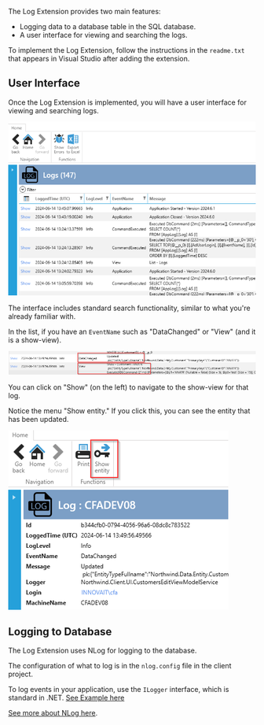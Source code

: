 The Log Extension provides two main features:

- Logging data to a database table in the SQL database.
- A user interface for viewing and searching the logs.

To implement the Log Extension, follow the instructions in the `readme.txt` that appears in Visual Studio after adding the extension.

## User Interface

Once the Log Extension is implemented, you will have a user interface for viewing and searching logs.

![alt text](media/index-2.png)

The interface includes standard search functionality, similar to what you're already familiar with.

In the list, if you have an `EventName` such as "DataChanged" or "View" (and it is a show-view).

![alt text](media/index.png)

You can click on "Show" (on the left) to navigate to the show-view for that log. 

Notice the menu "Show entity." If you click this, you can see the entity that has been updated.

![alt text](media/index-1.png)

## Logging to Database

The Log Extension uses NLog for logging to the database.

The configuration of what to log is in the `nlog.config` file in the client project.

To log events in your application, use the `ILogger` interface, which is standard in .NET. [See Example here](../../tutorials/Logging/log_application.md)


[See more about NLog here](https://nlog-project.org/).
